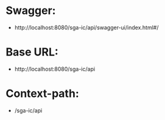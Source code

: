 # Swagger: 
- http://localhost:8080/sga-ic/api/swagger-ui/index.html#/
# Base URL: 
- http://localhost:8080/sga-ic/api
# Context-path: 
- /sga-ic/api 